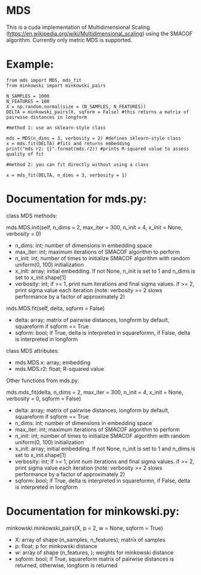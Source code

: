 # MDS
This is a cuda implementation of Multidimensional Scaling (https://en.wikipedia.org/wiki/Multidimensional_scaling) using the SMACOF algorithm. Currently only metric MDS is supported. 

# Example:

```
from mds import MDS, mds_fit
from minkowski import minkowski_pairs

N_SAMPLES = 1000
N_FEATURES = 100
X = np.random.normal(size = (N_SAMPLES, N_FEATURES))
DELTA = minkowski_pairs(X, sqform = False) #this returns a matrix of pairwise distances in longform

#method 1: use an sklearn-style class

mds = MDS(n_dims = 3, verbosity = 2) #defines sklearn-style class
x = mds.fit(DELTA) #fits and returns embedding
print("mds r2: {}".format(mds.r2)) #prints R-squared value to assess quality of fit

#method 2: you can fit directly without using a class

x = mds_fit(DELTA, n_dims = 3, verbosity = 1)
```

# Documentation for mds.py:

class MDS methods:

mds.MDS.init(self, n_dims = 2, max_iter = 300, n_init = 4, x_init = None, verbosity = 0)

* n_dims: int; number of dimensions in embedding space
* max_iter: int; maximum iterations of SMACOF algorithm to perform
* n_init: int; number of times to initialize SMACOF algorithm with random uniform(0, 100) initialization
* x_init: array; initial embedding. If not None, n_init is set to 1 and n_dims is set to x_init.shape[1]
* verbosity: int; if >= 1, print num iterations and final sigma values. if >= 2, print sigma value each iteration 
  (note: verbosity >= 2 slows performance by a factor of approximately 2)
    
mds.MDS.fit(self, delta, sqform = False)

* delta: array; matrix of pairwise distances, longform by default, squareform if sqform == True
* sqform: bool; if True, delta is interpreted in squareformn, if False, delta is interpreted in longform

class MDS attributes: 

* mds.MDS.x: array; embedding
* mds.MDS.r2: float; R-squared value

Other functions from mds.py:

mds.mds_fit(delta, n_dims = 2, max_iter = 300, n_init = 4, x_init = None, verbosity = 0, sqform = False)

* delta: array; matrix of pairwise distances, longform by default, squareform if sqform == True
* n_dims: int; number of dimensions in embedding space
* max_iter: int; maximum iterations of SMACOF algorithm to perform
* n_init: int; number of times to initialize SMACOF algorithm with random uniform(0, 100) initialization
* x_init: array; initial embedding. If not None, n_init is set to 1 and n_dims is set to x_init.shape[1]
* verbosity: int; if >= 1, print num iterations and final sigma values. if >= 2, print sigma value each iteration
  (note: verbosity >= 2 slows performance by a factor of approximately 2)
* sqform: bool; if True, delta is interpreted in squareformn, if False, delta is interpreted in longform

                    
# Documentation for minkowski.py:

minkowski.minkowski_pairs(X, p = 2, w = None, sqform = True)

* X: array of shape (n_samples, n_features); matrix of samples
* p: float; p for minkowski distance
* w: array of shape (n_features, ); weights for minkowski distance
* sqform: bool; if True, squareform matrix of pairwise distances is returned, otherwise, longform is returned
